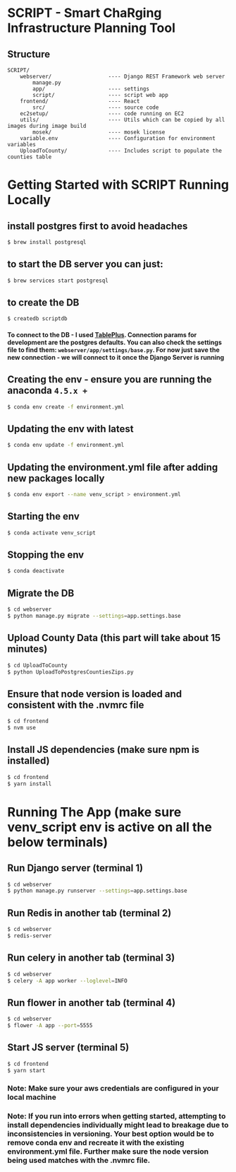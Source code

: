 # SCRIPT - Smart ChaRging Infrastructure Planning Tool

## Structure

```text
SCRIPT/
    webserver/                  ---- Django REST Framework web server
        manage.py
        app/                    ---- settings
        script/                 ---- script web app
    frontend/                   ---- React
        src/                    ---- source code
    ec2setup/                   ---- code running on EC2
    utils/                      ---- Utils which can be copied by all images during image build
        mosek/                  ---- mosek license
    variable.env                ---- Configuration for environment variables
    UploadToCounty/             ---- Includes script to populate the counties table
```

# Getting Started with SCRIPT Running Locally

## install postgres first to avoid headaches
```sh
$ brew install postgresql
```

## to start the DB server you can just:
```sh
$ brew services start postgresql
```

## to create the DB
```sh
$ createdb scriptdb
```

#### To connect to the DB - I used [TablePlus](https://tableplus.com/). Connection params for development are the postgres defaults. You can also check the settings file to find them: `webserver/app/settings/base.py`. For now just save the new connection - we will connect to it once the Django Server is running


## Creating the env - ensure you are running the anaconda `4.5.x +`
```sh
$ conda env create -f environment.yml
```

## Updating the env with latest
```sh
$ conda env update -f environment.yml
```

## Updating the environment.yml file after adding new packages locally
```sh
$ conda env export --name venv_script > environment.yml
```

## Starting the env
```sh
$ conda activate venv_script
```

## Stopping the env
```sh
$ conda deactivate
```

## Migrate the DB
```sh
$ cd webserver
$ python manage.py migrate --settings=app.settings.base
```

## Upload County Data (this part will take about 15 minutes)
```sh
$ cd UploadToCounty
$ python UploadToPostgresCountiesZips.py
```

## Ensure that node version is loaded and consistent with the .nvmrc file
```sh
$ cd frontend
$ nvm use
```

## Install JS dependencies (make sure npm is installed)
```sh
$ cd frontend
$ yarn install
```

# Running The App (make sure venv_script env is active on all the below terminals)

## Run Django server (terminal 1)
```sh
$ cd webserver
$ python manage.py runserver --settings=app.settings.base
```

## Run Redis in another tab (terminal 2)
```sh
$ cd webserver
$ redis-server
```

## Run celery in another tab (terminal 3)
```sh
$ cd webserver
$ celery -A app worker --loglevel=INFO
```

## Run flower in another tab (terminal 4)
```sh
$ cd webserver
$ flower -A app --port=5555
```

## Start JS server (terminal 5)
```sh
$ cd frontend
$ yarn start
```

### Note: Make sure your aws credentials are configured in your local machine
### Note: If you run into errors when getting started, attempting to install dependencies individually might lead to breakage due to inconsistencies in versioning. Your best option would be to remove conda env and recreate it with the existing environment.yml file. Further make sure the node version being used matches with the .nvmrc file.
